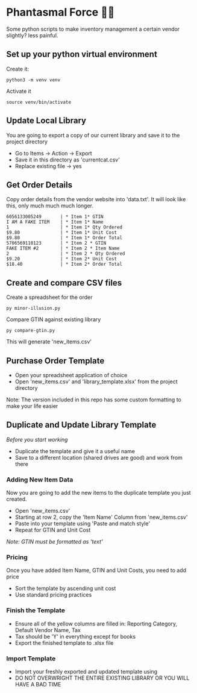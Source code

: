 #  Phantasmal Force 🐍🌀
Some python scripts to make inventory management a certain vendor slightly? less painful.

## Set up your python virtual environment 

Create it:
```
python3 -m venv venv
```

Activate it
```
source venv/bin/activate
```

## Update Local Library
You are going to export a copy of our current library and save it to the project directory

- Go to Items → Action → Export
- Save it in this directory as 'currentcat.csv'
- Replace existing file → yes

## Get Order Details
Copy order details from the vendor website into 'data.txt'. It will look like this, only much much much longer.

```
6056133005249       | * Item 1* GTIN
I AM A FAKE ITEM    | * Item 1* Name
1                   | * Item 1* Qty Ordered
$9.80               | * Item 1* Unit Cost
$9.80               | * Item 1* Order Total
5706569110123       | * Item 2 * GTIN
FAKE ITEM #2        | * Item 2 * Item Name
2                   | * Item 2 * Qty Ordered
$9.20               | * Item 2* Unit Cost
$18.40              | * Item 2* Order Total
```

## Create and compare CSV files

Create a spreadsheet for the order

```
py minor-illusion.py
```

Compare GTIN against existing library
```
py compare-gtin.py
```

This will generate 'new_items.csv'

## Purchase Order Template
- Open your spreadsheet application of choice 
- Open 'new_items.csv' and 'library_template.xlsx' from the project directory

Note: The version included in this repo has some custom formatting to make your life easier

## Duplicate and Update Library Template 
*Before you start working*
- Duplicate the template and give it a useful name
- Save to a different location (shared drives are good) and work from there 

### Adding New Item Data
Now you are going to add the new items to the duplicate template you just created.  
- Open 'new_items.csv'
- Starting at row 2, copy the 'Item Name' Column from 'new_items.csv'
- Paste into your template using 'Paste and match style'
- Repeat for GTIN and Unit Cost 

*Note: GTIN must be formatted as 'text'*

### Pricing
Once you have added Item Name, GTIN and Unit Costs, you need to add price
- Sort the template by ascending unit cost
- Use standard pricing practices 

### Finish the Template
- Ensure all of the yellow columns are filled in: Reporting Category, Default Vendor Name, Tax
- Tax should be 'Y' in everything except for books
- Export the finished template to .xlsx file


### Import Template
- Import your freshly exported and updated template using
- DO NOT OVERWRIGHT THE ENTIRE EXISTING LIBRARY OR YOU WILL HAVE A BAD TIME 